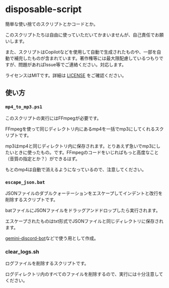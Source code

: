 # disposable-script
簡単な使い捨てのスクリプトとかコードとか。

このスクリプトたちは自由に使っていただいてかまいませんが、自己責任でお願いします。

また、スクリプトはCopilotなどを使用して自動で生成されたものや、一部を自動で補完したものが含まれています。著作権等には最大限配慮しているつもりですが、問題があればIssue等でご連絡ください。対応します。

ライセンスはMITです。詳細は [LICENSE](LICENSE) をご確認ください。

## 使い方

### `mp4_to_mp3.ps1`

このスクリプトの実行にはFFmpegが必要です。

FFmpegを使って同じディレクトリ内にあるmp4を一括でmp3にしてくれるスクリプトです。

mp3はmp4と同じディレクトリ内に保存されます。とりあえず急いでmp3にしたいときに使ったもの。です。FFmpegのコードをいじればもっと高度なこと（音質の指定とか？）ができるはず。

もとのmp4は自動で消えるようになっているので、注意してください。

### `escape_json.bat`

JSONファイルのダブルクォーテーションをエスケープしてインデントと改行を削除するスクリプトです。

batファイルにJSONファイルをドラッグアンドドロップしたら実行されます。

エスケープされたものはtxt形式でJSONファイルと同じディレクトリに保存されます。

[gemini-discord-bot](https://github.com/konoka-iori/gemini-discord-bot)などで使う用として作成。

### clear_logs.sh

ログファイルを削除するスクリプトです。

ログディレクトリ内のすべてのファイルを削除するので、実行には十分注意してください。
